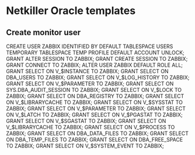 # Netkiller Oracle templates

## Create monitor user

CREATE USER ZABBIX
IDENTIFIED BY <REPLACE WITH PASSWORD>
DEFAULT TABLESPACE USERS
TEMPORARY TABLESPACE TEMP
PROFILE DEFAULT
ACCOUNT UNLOCK;
GRANT ALTER SESSION TO ZABBIX;
GRANT CREATE SESSION TO ZABBIX;
GRANT CONNECT TO ZABBIX;
ALTER USER ZABBIX DEFAULT ROLE ALL;
GRANT SELECT ON V_$INSTANCE TO ZABBIX;
GRANT SELECT ON DBA_USERS TO ZABBIX;
GRANT SELECT ON V_$LOG_HISTORY TO ZABBIX;
GRANT SELECT ON V_$PARAMETER TO ZABBIX;
GRANT SELECT ON SYS.DBA_AUDIT_SESSION TO ZABBIX;
GRANT SELECT ON V_$LOCK TO ZABBIX;
GRANT SELECT ON DBA_REGISTRY TO ZABBIX;
GRANT SELECT ON V_$LIBRARYCACHE TO ZABBIX;
GRANT SELECT ON V_$SYSSTAT TO ZABBIX;
GRANT SELECT ON V_$PARAMETER TO ZABBIX;
GRANT SELECT ON V_$LATCH TO ZABBIX;
GRANT SELECT ON V_$PGASTAT TO ZABBIX;
GRANT SELECT ON V_$SGASTAT TO ZABBIX;
GRANT SELECT ON V_$LIBRARYCACHE TO ZABBIX;
GRANT SELECT ON V_$PROCESS TO ZABBIX;
GRANT SELECT ON DBA_DATA_FILES TO ZABBIX;
GRANT SELECT ON DBA_TEMP_FILES TO ZABBIX;
GRANT SELECT ON DBA_FREE_SPACE TO ZABBIX;
GRANT SELECT ON V_$SYSTEM_EVENT TO ZABBIX;
